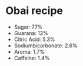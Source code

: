 # Obai recipe

* Sugar: 77%
* Guarana: 12%
* Citric Acid: 5.3%
* Sodiumbicarbonate: 2.6%
* Aroma: 1.7%
* Caffeine: 1.4%

